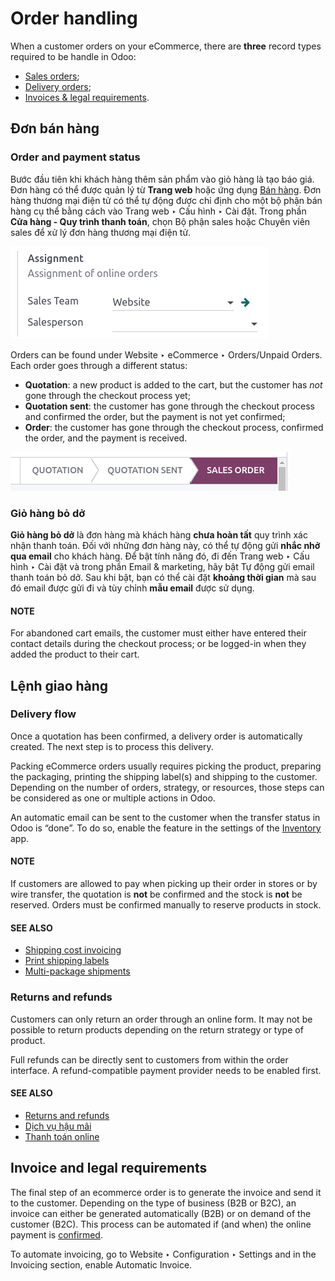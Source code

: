 # Order handling

When a customer orders on your eCommerce, there are **three** record types required to be handle in
Odoo:

- [Sales orders](#handling-sales);
- [Delivery orders](#handling-delivery);
- [Invoices & legal requirements](#handling-legal).

<a id="handling-sales"></a>

## Đơn bán hàng

### Order and payment status

Bước đầu tiên khi khách hàng thêm sản phẩm vào giỏ hàng là tạo báo giá. Đơn hàng có thể được quản lý từ **Trang web** hoặc ứng dụng [Bán hàng](../../sales/sales.md). Đơn hàng thương mại điện tử có thể tự động được chỉ định cho một bộ phận bán hàng cụ thể bằng cách vào Trang web ‣ Cấu hình ‣ Cài đặt. Trong phần **Cửa hàng - Quy trình thanh toán**, chọn Bộ phận sales hoặc Chuyên viên sales để xử lý đơn hàng thương mại điện tử.

![Assignment of online orders to a sales team or salesperson](order_handling/handling-salesteam.png)

Orders can be found under Website ‣ eCommerce ‣ Orders/Unpaid Orders. Each
order goes through a different status:

- **Quotation**: a new product is added to the cart, but the customer has *not* gone through the
  checkout process yet;
- **Quotation sent**: the customer has gone through the checkout process and confirmed the order,
  but the payment is not yet confirmed;
- **Order**: the customer has gone through the checkout process, confirmed the order, and the
  payment is received.

![Statuses of eCommerce orders](order_handling/handling-status.png)

### Giỏ hàng bỏ dở

**Giỏ hàng bỏ dở** là đơn hàng mà khách hàng **chưa hoàn tất** quy trình xác nhận thanh toán. Đối với những đơn hàng này, có thể tự động gửi **nhắc nhở qua email** cho khách hàng. Để bật tính năng đó, đi đến Trang web ‣ Cấu hình ‣ Cài đặt và trong phần Email & marketing, hãy bật Tự động gửi email thanh toán bỏ dở. Sau khi bật, bạn có thể cài đặt **khoảng thời gian** mà sau đó email được gửi đi và tùy chỉnh **mẫu email** được sử dụng.

#### NOTE
For abandoned cart emails, the customer must either have entered their contact details during the
checkout process; or be logged-in when they added the product to their cart.

<a id="handling-delivery"></a>

## Lệnh giao hàng

### Delivery flow

Once a quotation has been confirmed, a delivery order is automatically created. The next step is to
process this delivery.

Packing eCommerce orders usually requires picking the product, preparing the packaging, printing the
shipping label(s) and shipping to the customer. Depending on the number of orders, strategy, or
resources, those steps can be considered as one or multiple actions in Odoo.

An automatic email can be sent to the customer when the transfer status in Odoo is “done”. To do so,
enable the feature in the settings of the
[Inventory](../../inventory_and_mrp/inventory.md) app.

#### NOTE
If customers are allowed to pay when picking up their order in stores or by wire transfer, the
quotation is **not** be confirmed and the stock is **not** be reserved. Orders must be confirmed
manually to reserve products in stock.

#### SEE ALSO
- [Shipping cost invoicing](../../inventory_and_mrp/inventory/shipping_receiving/setup_configuration/invoicing.md)
- [Print shipping labels](../../inventory_and_mrp/inventory/shipping_receiving/setup_configuration/labels.md)
- [Multi-package shipments](../../inventory_and_mrp/inventory/shipping_receiving/setup_configuration/multipack.md)

### Returns and refunds

Customers can only return an order through an online form. It may not be possible to return products
depending on the return strategy or type of product.

Full refunds can be directly sent to customers from within the order interface. A refund-compatible
payment provider needs to be enabled first.

#### SEE ALSO
- [Returns and refunds](../../sales/sales/products_prices/returns.md)
- [Dịch vụ hậu mãi](../../services/helpdesk/advanced/after_sales.md)
- [Thanh toán online](../../finance/payment_providers.md)

<a id="handling-legal"></a>

## Invoice and legal requirements

The final step of an ecommerce order is to generate the invoice and send it to the customer.
Depending on the type of business (B2B or B2C), an invoice can either be generated automatically
(B2B) or on demand of the customer (B2C). This process can be automated if (and when) the online
payment is [confirmed](#handling-sales).

To automate invoicing, go to Website ‣ Configuration ‣ Settings and in the
Invoicing section, enable Automatic Invoice.

